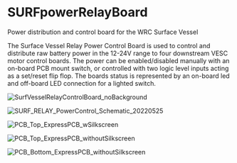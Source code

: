 # SURFpowerRelayBoard
Power distribution and control board for the WRC Surface Vessel

  The Surface Vessel Relay Power Control Board is used to control and distribute raw battery power in the 12-24V range to four downstream VESC motor control boards. 
 The power can be enabled/disabled manually with an on-board PCB mount switch, or controlled with two logic level inputs acting as a set/reset flip flop.  The boards status is represented by an on-board led and off-board LED connection for a lighted switch.

![SurfVesselRelayControlBoard_noBackground](https://github.com/jebradshaw/SURFpowerRelayBoard/assets/5246863/855e1aa8-904c-47ae-b2cd-ca8678567d4e)

![SURF_RELAY_PowerControl_Schematic_20220525](https://github.com/jebradshaw/SURFpowerRelayBoard/assets/5246863/13ffd050-0ef0-4f09-91d8-33c779ce06fe)

![PCB_Top_ExpressPCB_wSilkscreen](https://github.com/jebradshaw/SURFpowerRelayBoard/assets/5246863/98f5362f-61c6-4b81-a93a-bf9592e21ba9)

![PCB_Top_ExpressPCB_withoutSilkscreen](https://github.com/jebradshaw/SURFpowerRelayBoard/assets/5246863/d346ddc0-8e58-4415-86a7-d31372299df2)

![PCB_Bottom_ExpressPCB_withoutSilkscreen](https://github.com/jebradshaw/SURFpowerRelayBoard/assets/5246863/541516f1-ed8b-48ad-9607-c5c3328a60c6)



